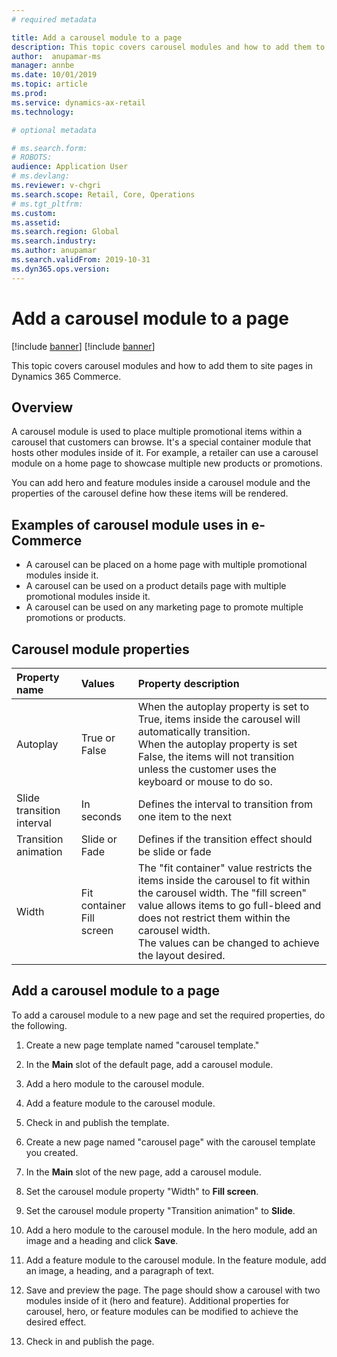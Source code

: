 ```yaml
---
# required metadata

title: Add a carousel module to a page 
description: This topic covers carousel modules and how to add them to site pages in Dynamics 365 Commerce.
author:  anupamar-ms
manager: annbe
ms.date: 10/01/2019
ms.topic: article
ms.prod: 
ms.service: dynamics-ax-retail
ms.technology: 

# optional metadata

# ms.search.form: 
# ROBOTS: 
audience: Application User
# ms.devlang: 
ms.reviewer: v-chgri
ms.search.scope: Retail, Core, Operations
# ms.tgt_pltfrm: 
ms.custom: 
ms.assetid: 
ms.search.region: Global
ms.search.industry: 
ms.author: anupamar
ms.search.validFrom: 2019-10-31
ms.dyn365.ops.version: 
---
```


# Add a carousel module to a page

[!include [banner](../includes/preview-banner.md)]
[!include [banner](../includes/banner.md)]

This topic covers carousel modules and how to add them to site pages in Dynamics 365 Commerce.

## Overview

A carousel module is used to place multiple promotional items within a carousel that customers can browse. It's a special container module that hosts other modules inside of it. For example, a retailer can use a carousel module on a home page to showcase multiple new products or promotions.

You can add hero and feature modules inside a carousel module and the properties of the carousel define how these items will be rendered. 

## Examples of carousel module uses in e-Commerce

- A carousel can be placed on a home page with multiple promotional modules inside it.
- A carousel can be used on a product details page with multiple promotional modules inside it.
- A carousel can be used on any marketing page to promote multiple promotions or products.

## Carousel module properties

| Property name             | Values                         | Property description                                         |
| :------------------------ | :----------------------------- | :----------------------------------------------------------- |
| Autoplay                 | True or False                  | When the autoplay property is set to True, items inside the carousel will automatically transition.<br />When the autoplay property is set False, the items will not transition unless the customer uses the keyboard or mouse to do so. |
| Slide transition interval | In seconds                        | Defines the interval to transition from one item to the next     |
| Transition animation      | Slide or Fade                | Defines if the transition effect should be slide or fade         |
| Width                     | Fit container<br />Fill screen | The "fit container" value restricts the items inside the carousel to fit within the carousel width. The "fill screen" value allows items to go full-bleed and does not restrict them within the carousel width.<br />The values can be changed to achieve the layout desired. |

## Add a carousel module to a page

To add a carousel module to a new page and set the required properties, do the following. 

1. Create a new page template named "carousel template."

1. In the **Main** slot of the default page, add a carousel module. 

1. Add a hero module to the carousel module.

1. Add a feature module to the carousel module.

1. Check in and publish the template. 

1. Create a new page named "carousel page" with the carousel template you created.

1. In the **Main** slot of the new page, add a carousel module.

1. Set the carousel module property "Width" to **Fill screen**. 

1. Set the carousel module property "Transition animation" to **Slide**.

1. Add a hero module to the carousel module. In the hero module, add an image and a heading and click **Save**. 

1. Add a feature module to the carousel module. In the feature module, add an image, a heading, and a paragraph of text.

1. Save and preview the page. The page should show a carousel with two modules inside of it (hero and feature). Additional properties for carousel, hero, or feature modules can be modified to achieve the desired effect.

1. Check in and publish the page.

